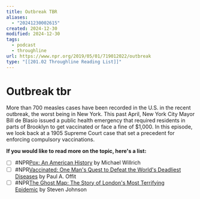 ```yaml
---
title: Outbreak TBR
aliases:
  - "20241230002615"
created: 2024-12-30
modified: 2024-12-30
tags:
  - podcast
  - throughline
url: https://www.npr.org/2019/05/01/719012022/outbreak
type: "[[201.02 Throughline Reading List]]"
---
```

# Outbreak tbr

More than 700 measles cases have been recorded in the U.S. in the recent outbreak, the worst being in New York. This past April, New York City Mayor Bill de Blasio issued a public health emergency that required residents in parts of Brooklyn to get vaccinated or face a fine of $1,000. In this episode, we look back at a 1905 Supreme Court case that set a precedent for enforcing compulsory vaccinations.

**If you would like to read more on the topic, here's a list:**

- [ ] #NPR[Pox: An American History](https://www.goodreads.com/book/show/9730383-pox?ac=1&from_search=true) by Michael Willrich
- [ ] #NPR[Vaccinated: One Man's Quest to Defeat the World's Deadliest Diseases](https://www.goodreads.com/book/show/40725112-vaccinated) by Paul A. Offit 
- [ ] #NPR[The Ghost Map: The Story of London's Most Terrifying Epidemic](https://www.goodreads.com/book/show/36086.The_Ghost_Map?from_search=true) by Steven Johnson
